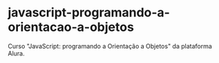 # javascript-programando-a-orientacao-a-objetos
Curso "JavaScript: programando a Orientação a Objetos" da plataforma Alura.
